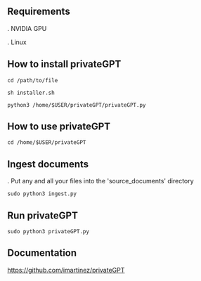 ## Requirements
. NVIDIA GPU

. Linux

## How to install privateGPT

```
cd /path/to/file

sh installer.sh

python3 /home/$USER/privateGPT/privateGPT.py
```

## How to use privateGPT
```
cd /home/$USER/privateGPT
```
## Ingest documents
. Put any and all your files into the 'source_documents' directory
```
sudo python3 ingest.py
```
## Run privateGPT
```
sudo python3 privateGPT.py
```
## Documentation
https://github.com/imartinez/privateGPT
